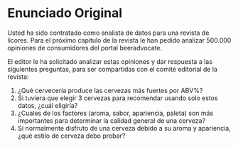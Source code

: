 # Enunciado Original

Usted ha sido contratado como analista de datos para una revista de
licores. Para el próximo capítulo de la revista le han pedido analizar
500.000 opiniones de consumidores del portal beeradvocate.

El editor le ha solicitado analizar estas opiniones y dar respuesta a
las siguientes preguntas, para ser compartidas con el comité editorial
de la revista:

1. ¿Qué cervecería produce las cervezas más fuertes por ABV%?
2. Si tuviera que elegir 3 cervezas para recomendar usando solo estos
    datos, ¿cuál eligiría?
3. ¿Cuales de los factores (aroma, sabor, apariencia, paleta) son más
    importantes para determinar la calidad general de una cerveza?
4. Si normalmente disfruto de una cerveza debido a su aroma y
    apariencia, ¿qué estilo de cerveza debo probar?
